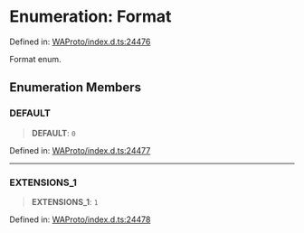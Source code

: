 # Enumeration: Format

Defined in: [WAProto/index.d.ts:24476](https://github.com/Fokusdotid/Baileys/blob/49e815e65b8f4aea31725e09dcf4815734557e39/WAProto/index.d.ts#L24476)

Format enum.

## Enumeration Members

### DEFAULT

> **DEFAULT**: `0`

Defined in: [WAProto/index.d.ts:24477](https://github.com/Fokusdotid/Baileys/blob/49e815e65b8f4aea31725e09dcf4815734557e39/WAProto/index.d.ts#L24477)

***

### EXTENSIONS\_1

> **EXTENSIONS\_1**: `1`

Defined in: [WAProto/index.d.ts:24478](https://github.com/Fokusdotid/Baileys/blob/49e815e65b8f4aea31725e09dcf4815734557e39/WAProto/index.d.ts#L24478)
